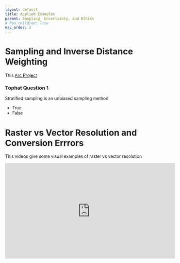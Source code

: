 ```yaml
---
layout: default
title: Applied Examples
parent: Sampling, Uncertainty, and Ethics
# has_children: True
nav_order: 2
---
```



# Sampling and Inverse Distance Weighting

This [Arc Project](https://github.com/GEOS270/Module6/blob/main/data/Sampling_Interpolation.zip)

### Tophat Question 1

Stratified sampling is an unbiased sampling method 

* True
* False


# Raster vs Vector Resolution and Conversion Errrors

This videos give some visual examples of raster vs vector resolution 

<iframe width="560" height="315" src="https://www.youtube.com/embed/bG5E8YzqI0A" title="YouTube video player" frameborder="0" allow="accelerometer; autoplay; clipboard-write; encrypted-media; gyroscope; picture-in-picture" allowfullscreen></iframe>

<!-- # Modifiable Aereal Unit Problem (MAUP) 

This video covers the Modifiable Aereal Unit Problem (MAUP) and other examples of error.

<iframe width="560" height="315" src="https://www.youtube.com/embed/w-DMtRJrtWA" title="YouTube video player" frameborder="0" allow="accelerometer; autoplay; clipboard-write; encrypted-media; gyroscope; picture-in-picture" allowfullscreen></iframe> -->
